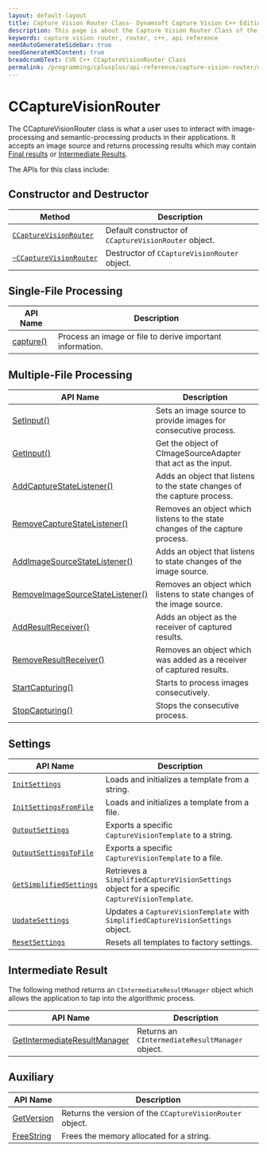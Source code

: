 ```yaml
---
layout: default-layout
title: Capture Vision Router Class- Dynamsoft Capture Vision C++ Edition API Reference
description: This page is about the Capture Vision Router Class of the C++ edition of the Dynamsoft Capture Vision Router Module.
keywords: capture vision router, router, c++, api reference
needAutoGenerateSidebar: true
needGenerateH3Content: true
breadcrumbText: CVR C++ CCaptureVisionRouter Class
permalink: /programming/cplusplus/api-reference/capture-vision-router/capture-vision-router.html
---
```


# CCaptureVisionRouter

The CCaptureVisionRouter class is what a user uses to interact with image-processing and semantic-processing products in their applications. It accepts an image source and returns processing results which may contain [Final results]({{site.architecture}}output.html#final-results) or [Intermediate Results]({{site.architecture}}output.html#intermediate-results).

The APIs for this class include:

## Constructor and Destructor

| Method                                                           | Description                                           |
| ---------------------------------------------------------------- | ----------------------------------------------------- |
| [`CCaptureVisionRouter`](instantiate.md#ccapturevisionrouter)    | Default constructor of `CCaptureVisionRouter` object. |
| [`~CCaptureVisionRouter`](instantiate.md#ccapturevisionrouter-1) | Destructor of `CCaptureVisionRouter` object.          |

## Single-File Processing

| API Name                                       | Description                                               |
| ---------------------------------------------- | --------------------------------------------------------- |
| [capture()](single-file-processing.md#capture) | Process an image or file to derive important information. |

## Multiple-File Processing

| API Name                                                                                       | Description                                                                  |
| ---------------------------------------------------------------------------------------------- | ---------------------------------------------------------------------------- |
| [SetInput()](multiple-file-processing.md#setinput)                                             | Sets an image source to provide images for consecutive process.              |
| [GetInput()](multiple-file-processing.md#getinput)                                             | Get the object of CImageSourceAdapter that act as the input.                 |
| [AddCaptureStateListener()](multiple-file-processing.md#addcapturestatelistener)               | Adds an object that listens to the state changes of the capture process.     |
| [RemoveCaptureStateListener()](multiple-file-processing.md#removecapturestatelistener)         | Removes an object which listens to the state changes of the capture process. |
| [AddImageSourceStateListener()](multiple-file-processing.md#addimagesourcestatelistener)       | Adds an object that listens to state changes of the image source.            |
| [RemoveImageSourceStateListener()](multiple-file-processing.md#removeimagesourcestatelistener) | Removes an object which listens to state changes of the image source.        |
| [AddResultReceiver()](multiple-file-processing.md#addresultreceiver)                           | Adds an object as the receiver of captured results.                          |
| [RemoveResultReceiver()](multiple-file-processing.md#removeresultreceiver)                     | Removes an object which was added as a receiver of captured results.         |
| [StartCapturing()](multiple-file-processing.md#startcapturing)                                 | Starts to process images consecutively.                                      |
| [StopCapturing()](multiple-file-processing.md#stopcapturing)                                   | Stops the consecutive process.                                               |

## Settings

| API Name                                                     | Description                                                                                  |
| ------------------------------------------------------------ | -------------------------------------------------------------------------------------------- |
| [`InitSettings`](settings.md#initsettings)                   | Loads and initializes a template from a string.                                              |
| [`InitSettingsFromFile`](settings.md#initsettingsfromfile)   | Loads and initializes a template from a file.                                                |
| [`OutputSettings`](settings.md#outputsettings)               | Exports a specific `CaptureVisionTemplate` to a string.                                      |
| [`OutputSettingsToFile`](settings.md#outputsettingstofile)   | Exports a specific `CaptureVisionTemplate` to a file.                                        |
| [`GetSimplifiedSettings`](settings.md#getsimplifiedsettings) | Retrieves a `SimplifiedCaptureVisionSettings` object for a specific `CaptureVisionTemplate`. |
| [`UpdateSettings`](settings.md#updatesettings)               | Updates a `CaptureVisionTemplate` with `SimplifiedCaptureVisionSettings` object.             |
| [`ResetSettings`](settings.md#resetsettings)                 | Resets all templates to factory settings.                                                    |

## Intermediate Result

The following method returns an `CIntermediateResultManager` object which allows the application to tap into the algorithmic process.

| API Name                                                                            | Description                                     |
| ----------------------------------------------------------------------------------- | ----------------------------------------------- |
| [GetIntermediateResultManager](intermediate-result.md#getintermediateresultmanager) | Returns an `CIntermediateResultManager` object. |

## Auxiliary

| API Name                                      | Description                                               |
| --------------------------------------------- | --------------------------------------------------------- |
| [GetVersion](auxiliary-methods.md#getversion) | Returns the version of the `CCaptureVisionRouter` object. |
| [FreeString](auxiliary-methods.md#freestring) | Frees the memory allocated for a string.                  |
